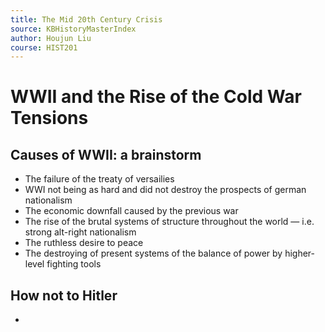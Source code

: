 ```yaml
---
title: The Mid 20th Century Crisis
source: KBHistoryMasterIndex
author: Houjun Liu
course: HIST201
---
```


# WWII and the Rise of the Cold War Tensions

## Causes of WWII: a brainstorm
- The failure of the treaty of versailies
- WWI not being as hard and did not destroy the prospects of german nationalism
- The economic downfall caused by the previous war
- The rise of the brutal systems of structure throughout the world — i.e. strong alt-right nationalism
- The ruthless desire to peace
- The destroying of present systems of the balance of power by higher-level fighting tools

## How not to Hitler
-